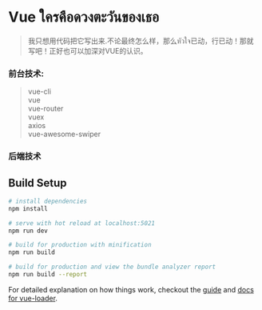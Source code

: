# Vue ใครคือดวงตะวันของเธอ

> 我只想用代码把它写出来.不论最终怎么样，那么หัวใจ已动，行已动！那就写吧！正好也可以加深对VUE的认识。

### 前台技术:
   > vue-cli \
   > vue \
   > vue-router \
   > vuex \
   > axios \
   > vue-awesome-swiper
   
### 后端技术

## Build Setup

``` bash
# install dependencies
npm install

# serve with hot reload at localhost:5021
npm run dev

# build for production with minification
npm run build

# build for production and view the bundle analyzer report
npm run build --report
```

For detailed explanation on how things work, checkout the [guide](http://vuejs-templates.github.io/webpack/) and [docs for vue-loader](http://vuejs.github.io/vue-loader).
